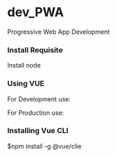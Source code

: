 # dev_PWA
Progressive Web App Development

### Install Requisite
Install node

### Using VUE
For Development use:
<!-- development version, includes helpful console warnings -->
<script src="https://cdn.jsdelivr.net/npm/vue/dist/vue.js">
</script>

For Production use:
<!-- production version, optimized for size and speed -->
<script src="https://cdn.jsdelivr.net/npm/vue"></script>

### Installing Vue CLI
$npm install -g @vue/clie
